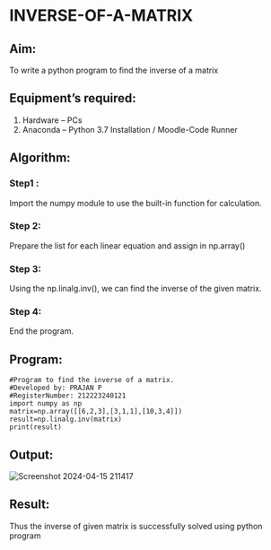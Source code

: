 # INVERSE-OF-A-MATRIX
## Aim:
To write a python program to find the inverse of a matrix
## Equipment’s required:
1. 	Hardware – PCs
2. 	Anaconda – Python 3.7 Installation / Moodle-Code Runner
## Algorithm:
### Step1 : 
Import the numpy module to use the built-in function for calculation.
### Step 2: 
Prepare the list for each linear equation and assign in np.array()
### Step 3: 
Using the np.linalg.inv(), we can find the inverse of the given matrix.
### Step 4: 
End the program.

## Program:
```
#Program to find the inverse of a matrix.
#Developed by: PRAJAN P
#RegisterNumber: 212223240121
import numpy as np
matrix=np.array([[6,2,3],[3,1,1],[10,3,4]])
result=np.linalg.inv(matrix)
print(result)
```
## Output:

![Screenshot 2024-04-15 211417](https://github.com/PRAJAN-23013995/INVERSE-OF-A-MATRIX/assets/150313345/99d1d37e-c08c-4f15-8957-d560b7638f29)

## Result:
Thus the inverse of given matrix is successfully solved using python program


